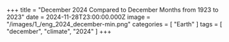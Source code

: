 +++
title = "December 2024 Compared to December Months from 1923 to 2023"
date = 2024-11-28T23:00:00.000Z
image = "/images/1_/eng_2024_december-min.png"
categories = [ "Earth" ]
tags = [ "december", "climate", "2024" ]
+++

